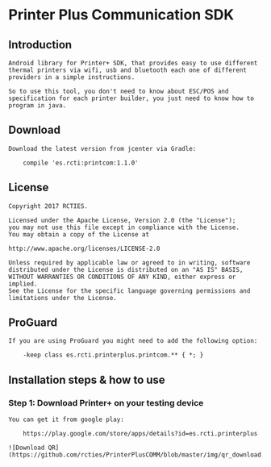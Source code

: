 # Printer Plus Communication SDK

## Introduction

	Android library for Printer+ SDK, that provides easy to use different 
	thermal printers via wifi, usb and bluetooth each one of different 
	providers in a simple instructions.
	
	So to use this tool, you don't need to know about ESC/POS and 
	specification for each printer builder, you just need to know how to 
	program in java.

## Download

	Download the latest version from jcenter via Gradle:

		compile 'es.rcti:printcom:1.1.0'

## License

	Copyright 2017 RCTIES.

	Licensed under the Apache License, Version 2.0 (the "License");
	you may not use this file except in compliance with the License.
	You may obtain a copy of the License at

   	http://www.apache.org/licenses/LICENSE-2.0

	Unless required by applicable law or agreed to in writing, software
	distributed under the License is distributed on an "AS IS" BASIS,
	WITHOUT WARRANTIES OR CONDITIONS OF ANY KIND, either express or implied.
	See the License for the specific language governing permissions and
	limitations under the License.
	
## ProGuard

	If you are using ProGuard you might need to add the following option:

		-keep class es.rcti.printerplus.printcom.** { *; }

## Installation steps & how to use

### Step 1: Download Printer+ on your testing device

	You can get it from google play: 

		https://play.google.com/store/apps/details?id=es.rcti.printerplus

	![Download QR](https://github.com/rcties/PrinterPlusCOMM/blob/master/img/qr_download.png)